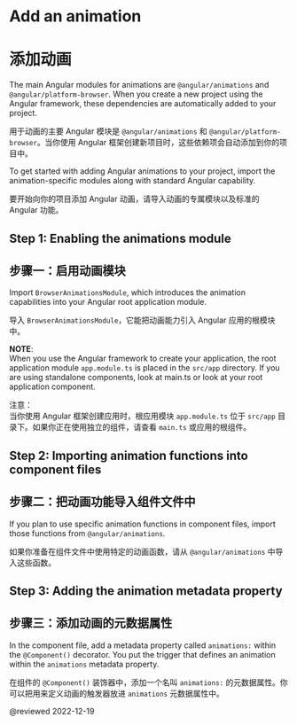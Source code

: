 # Add an animation

# 添加动画

The main Angular modules for animations are `@angular/animations` and `@angular/platform-browser`.
When you create a new project using the Angular framework, these dependencies are automatically added to your project.

用于动画的主要 Angular 模块是 `@angular/animations` 和 `@angular/platform-browser`。当你使用 Angular 框架创建新项目时，这些依赖项会自动添加到你的项目中。

To get started with adding Angular animations to your project, import the animation-specific modules along with standard Angular capability.

要开始向你的项目添加 Angular 动画，请导入动画的专属模块以及标准的 Angular 功能。

## Step 1: Enabling the animations module

## 步骤一：启用动画模块

Import `BrowserAnimationsModule`, which introduces the animation capabilities into your Angular root application module.

导入 `BrowserAnimationsModule`，它能把动画能力引入 Angular 应用的根模块中。

<code-example header="src/app/app.module.ts" path="animations/src/app/app.module.1.ts"></code-example>

<div class="alert is-helpful">

**NOTE**: <br />
When you use the Angular framework to create your application, the root application module `app.module.ts` is placed in the `src/app` directory.  If you are using standalone components, look at main.ts or look at your root application component.

注意：<br />
当你使用 Angular 框架创建应用时，根应用模块 `app.module.ts` 位于 `src/app` 目录下。如果你正在使用独立的组件，请查看 `main.ts` 或应用的根组件。

</div>

## Step 2: Importing animation functions into component files

## 步骤二：把动画功能导入组件文件中

If you plan to use specific animation functions in component files, import those functions from `@angular/animations`.

如果你准备在组件文件中使用特定的动画函数，请从 `@angular/animations` 中导入这些函数。

<code-example header="src/app/app.component.ts" path="animations/src/app/app.component.ts" region="imports"></code-example>

## Step 3: Adding the animation metadata property

## 步骤三：添加动画的元数据属性

In the component file, add a metadata property called `animations:` within the `@Component()` decorator.
You put the trigger that defines an animation within the `animations` metadata property.

在组件的 `@Component()` 装饰器中，添加一个名叫 `animations:` 的元数据属性。你可以把用来定义动画的触发器放进 `animations` 元数据属性中。

<code-example header="src/app/app.component.ts" path="animations/src/app/app.component.ts" region="decorator"></code-example>

@reviewed 2022-12-19
